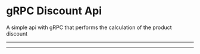 # gRPC Discount Api

A simple api with gRPC that performs the calculation of the product discount
***
***

